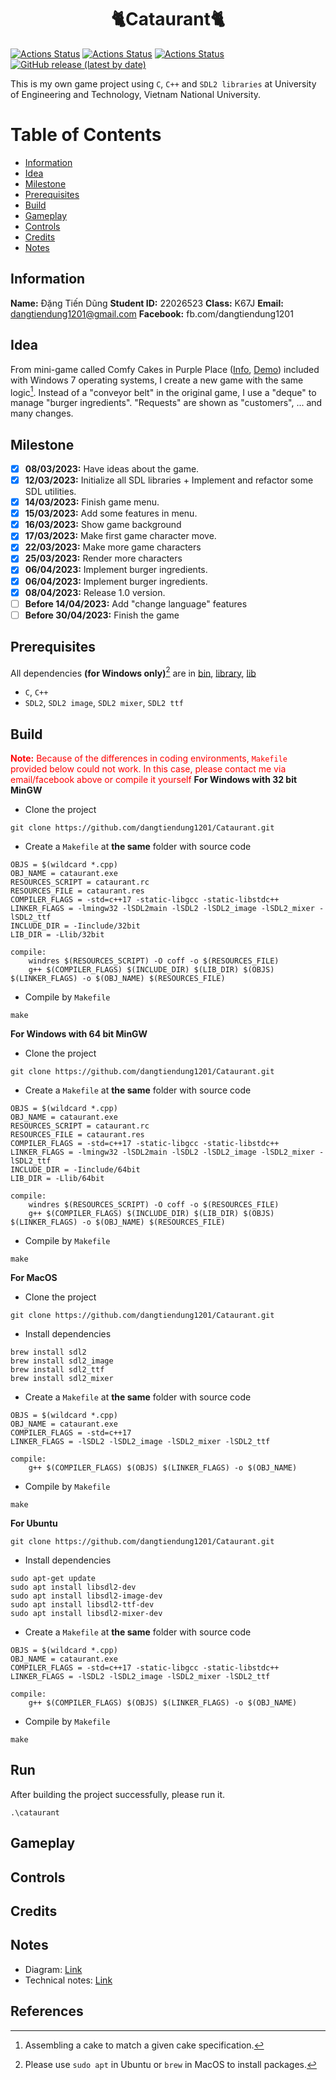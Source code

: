 <h1 align="center">🐈Cataurant🐈</h1>

[![Actions Status](https://github.com/dangtiendung1201/TestAction/workflows/MacOS/badge.svg)](https://github.com/dangtiendung1201/TestAction/actions)
[![Actions Status](https://github.com/dangtiendung1201/TestAction/workflows/Windows/badge.svg)](https://github.com/dangtiendung1201/TestAction/actions)
[![Actions Status](https://github.com/dangtiendung1201/TestAction/workflows/Ubuntu/badge.svg)](https://github.com/dangtiendung1201/TestAction/actions)
[![GitHub release (latest by date)](https://img.shields.io/github/v/release/dangtiendung1201/Cataurant)](https://github.com/dangtiendung1201/Cataurant)

This is my own game project using `C`, `C++` and `SDL2 libraries` at University of Engineering and Technology, Vietnam National University.

# Table of Contents
- [Information](##Information)
- [Idea](##Idea)
- [Milestone](##Milestone)
- [Prerequisites](##Prerequisites)
- [Build](##Build)
- [Gameplay](##Gameplay)
- [Controls](##Controls)
- [Credits](##Credits)
- [Notes](##Notes)

## Information

**Name:**  Đặng Tiến Dũng
**Student ID:** 22026523
**Class:** K67J
**Email:** dangtiendung1201@gmail.com
**Facebook:** fb.com/dangtiendung1201

## Idea
From mini-game called Comfy Cakes in Purple Place ([Info](https://en.wikipedia.org/wiki/Purble_Place "Infomation about the game"), [Demo](https://www.youtube.com/watch?v=TRxOvRQpPmg&pp=ygUXcHVyYmxlIHBsYWNlIHdpbmRvd3MgNyA%3D)) included with Windows 7 operating systems, I create a new game with the same logic[^fn1]. Instead of a "conveyor belt" in the original game, I use a "deque" to manage "burger ingredients". "Requests" are shown as "customers", ... and many changes.

## Milestone
- [x] **08/03/2023:** Have ideas about the game.
- [x] **12/03/2023:** Initialize all SDL libraries + Implement and refactor some SDL utilities.
- [x] **14/03/2023:** Finish game menu.
- [x] **15/03/2023:** Add some features in menu.
- [x] **16/03/2023:** Show game background
- [x] **17/03/2023:** Make first game character move.
- [x] **22/03/2023:** Make more game characters
- [x] **25/03/2023:** Render more characters
- [x] **06/04/2023:** Implement burger ingredients.
- [x] **06/04/2023:** Implement burger ingredients.
- [x] **08/04/2023:** Release 1.0 version.
- [ ] **Before 14/04/2023:** Add "change language" features
- [ ] **Before 30/04/2023:** Finish the game

## Prerequisites
All dependencies **(for Windows only)**[^fn2] are in [bin](\null), [library](\null), [lib](\null)
- `C`, `C++`
- `SDL2`, `SDL2 image`, `SDL2 mixer`, `SDL2 ttf`
## Build
<span style="color:red">**Note:** Because of the differences in coding environments, `Makefile` provided below could not work. In this case, please contact me via email/facebook above or compile it yourself</span>
**For Windows with 32 bit MinGW**
- Clone the project
```
git clone https://github.com/dangtiendung1201/Cataurant.git
```
- Create a `Makefile` at **the same** folder with source code
```
OBJS = $(wildcard *.cpp)
OBJ_NAME = cataurant.exe
RESOURCES_SCRIPT = cataurant.rc
RESOURCES_FILE = cataurant.res
COMPILER_FLAGS = -std=c++17 -static-libgcc -static-libstdc++
LINKER_FLAGS = -lmingw32 -lSDL2main -lSDL2 -lSDL2_image -lSDL2_mixer -lSDL2_ttf
INCLUDE_DIR = -Iinclude/32bit
LIB_DIR = -Llib/32bit

compile:
	windres $(RESOURCES_SCRIPT) -O coff -o $(RESOURCES_FILE)
	g++ $(COMPILER_FLAGS) $(INCLUDE_DIR) $(LIB_DIR) $(OBJS) $(LINKER_FLAGS) -o $(OBJ_NAME) $(RESOURCES_FILE)
```
- Compile by `Makefile`
```
make
```
**For Windows with 64 bit MinGW**
- Clone the project
```
git clone https://github.com/dangtiendung1201/Cataurant.git
```
- Create a `Makefile` at **the same** folder with source code
```
OBJS = $(wildcard *.cpp)
OBJ_NAME = cataurant.exe
RESOURCES_SCRIPT = cataurant.rc
RESOURCES_FILE = cataurant.res
COMPILER_FLAGS = -std=c++17 -static-libgcc -static-libstdc++
LINKER_FLAGS = -lmingw32 -lSDL2main -lSDL2 -lSDL2_image -lSDL2_mixer -lSDL2_ttf
INCLUDE_DIR = -Iinclude/64bit
LIB_DIR = -Llib/64bit

compile:
	windres $(RESOURCES_SCRIPT) -O coff -o $(RESOURCES_FILE)
	g++ $(COMPILER_FLAGS) $(INCLUDE_DIR) $(LIB_DIR) $(OBJS) $(LINKER_FLAGS) -o $(OBJ_NAME) $(RESOURCES_FILE)
```
- Compile by `Makefile`
```
make
```
**For MacOS**
- Clone the project
```
git clone https://github.com/dangtiendung1201/Cataurant.git
```
- Install dependencies
```
brew install sdl2
brew install sdl2_image
brew install sdl2_ttf
brew install sdl2_mixer
```
- Create a `Makefile` at **the same** folder with source code
```
OBJS = $(wildcard *.cpp)
OBJ_NAME = cataurant.exe
COMPILER_FLAGS = -std=c++17
LINKER_FLAGS = -lSDL2 -lSDL2_image -lSDL2_mixer -lSDL2_ttf

compile:
	g++ $(COMPILER_FLAGS) $(OBJS) $(LINKER_FLAGS) -o $(OBJ_NAME)
```
- Compile by `Makefile`
```
make
```
**For Ubuntu**
```
git clone https://github.com/dangtiendung1201/Cataurant.git
```
- Install dependencies
```
sudo apt-get update
sudo apt install libsdl2-dev
sudo apt install libsdl2-image-dev
sudo apt install libsdl2-ttf-dev
sudo apt install libsdl2-mixer-dev
```
- Create a `Makefile` at **the same** folder with source code
```
OBJS = $(wildcard *.cpp)
OBJ_NAME = cataurant.exe
COMPILER_FLAGS = -std=c++17 -static-libgcc -static-libstdc++
LINKER_FLAGS = -lSDL2 -lSDL2_image -lSDL2_mixer -lSDL2_ttf

compile:
	g++ $(COMPILER_FLAGS) $(OBJS) $(LINKER_FLAGS) -o $(OBJ_NAME)
```
- Compile by `Makefile`
```
make
```
## Run
After building the project successfully, please run it.
```
.\cataurant
```

## Gameplay

## Controls

## Credits

## Notes
- Diagram: [Link](/null)
- Technical notes: [Link](/null)

## References

[^fn1]: Assembling a cake to match a given cake specification.
[^fn2]: Please use `sudo apt` in Ubuntu or `brew` in MacOS to install packages.